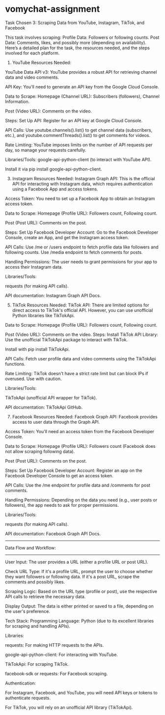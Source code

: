# vomychat-assignment
Task Chosen 3: Scraping Data from YouTube, Instagram, TikTok, and Facebook


This task involves scraping:
Profile Data: Followers or following counts.
Post Data: Comments, likes, and possibly more (depending on availability).
Here’s a detailed plan for the task, the resources needed, and the steps involved for each platform.

1. YouTube
Resources Needed:

YouTube Data API v3: YouTube provides a robust API for retrieving channel data and video comments.

API Key: You'll need to generate an API key from the Google Cloud Console.

Data to Scrape:
Homepage (Channel URL): Subscribers (followers), Channel Information.

Post (Video URL): Comments on the video.

Steps:
Set Up API: Register for an API key at Google Cloud Console.

API Calls: Use youtube.channels().list() to get channel data (subscribers, etc.), and youtube.commentThreads().list() to get comments for videos.

Rate Limiting: YouTube imposes limits on the number of API requests per day, so manage your requests carefully.

Libraries/Tools:
google-api-python-client (to interact with YouTube API).

Install it via pip install google-api-python-client.

3. Instagram
Resources Needed:
Instagram Graph API: This is the official API for interacting with Instagram data, which requires authentication using a Facebook App and access tokens.

Access Token: You need to set up a Facebook App to obtain an Instagram access token.

Data to Scrape:
Homepage (Profile URL): Followers count, Following count.

Post (Post URL): Comments on the post.

Steps:
Set Up Facebook Developer Account: Go to the Facebook Developer Console, create an App, and get the Instagram access token.

API Calls: Use /me or /users endpoint to fetch profile data like followers and following counts. Use /media endpoint to fetch comments for posts.

Handling Permissions: The user needs to grant permissions for your app to access their Instagram data.

Libraries/Tools:

requests (for making API calls).

API documentation: Instagram Graph API Docs.

5. TikTok
Resources Needed:
TikTok API: There are limited options for direct access to TikTok's official API. However, you can use unofficial Python libraries like TikTokApi.

Data to Scrape:
Homepage (Profile URL): Followers count, Following count.

Post (Video URL): Comments on the video.
Steps:
Install TikTok API Library: Use the unofficial TikTokApi package to interact with TikTok.

Install with pip install TikTokApi.

API Calls: Fetch user profile data and video comments using the TikTokApi functions.

Rate Limiting: TikTok doesn't have a strict rate limit but can block IPs if overused. Use with caution.

Libraries/Tools:

TikTokApi (unofficial API wrapper for TikTok).

API documentation: TikTokApi GitHub.

7. Facebook
Resources Needed:
Facebook Graph API: Facebook provides access to user data through the Graph API.

Access Token: You'll need an access token from the Facebook Developer Console.

Data to Scrape:
Homepage (Profile URL): Followers count (Facebook does not allow scraping following data).

Post (Post URL): Comments on the post.

Steps:
Set Up Facebook Developer Account: Register an app on the Facebook Developer Console to get an access token.

API Calls: Use the /me endpoint for profile data and /comments for post comments.

Handling Permissions: Depending on the data you need (e.g., user posts or followers), the app needs to ask for proper permissions.

Libraries/Tools:

requests (for making API calls).

API documentation: Facebook Graph API Docs.

---------------------------------------------------------

Data Flow and Workflow:

---------------------------------------------------------
User Input: The user provides a URL (either a profile URL or post URL).

Check URL Type:
If it's a profile URL, prompt the user to choose whether they want followers or following data.
If it's a post URL, scrape the comments and possibly likes.

Scraping Logic: Based on the URL type (profile or post), use the respective API calls to retrieve the necessary data.

Display Output: The data is either printed or saved to a file, depending on the user's preference.

Tech Stack:
Programming Language: Python (due to its excellent libraries for scraping and handling APIs).

Libraries:

requests: For making HTTP requests to the APIs.

google-api-python-client: For interacting with YouTube.

TikTokApi: For scraping TikTok.

facebook-sdk or requests: For Facebook scraping.

Authentication:

For Instagram, Facebook, and YouTube, you will need API keys or tokens to authenticate requests.

For TikTok, you will rely on an unofficial API library (TikTokApi).
